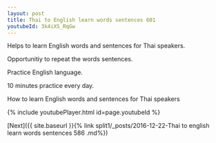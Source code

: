 ```yaml
---
layout: post
title: Thai to English learn words sentences 601 
youtubeId: 3k4iXS_RqGw
---
```

 
 
Helps to learn English words and sentences for Thai speakers.

Opportunitiy to repeat the words sentences. 

Practice English language. 
 
10 minutes practice every day. 
 
How to learn English words and sentences for Thai speakers 
 
{% include youtubePlayer.html id=page.youtubeId %}
 
 
[Next]({{ site.baseurl }}{% link  split1/_posts/2016-12-22-Thai to english learn words sentences 586 .md%})
 
